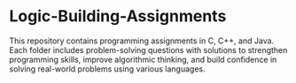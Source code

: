 # Logic-Building-Assignments
This repository contains programming assignments in C, C++, and Java. Each folder includes problem-solving questions with solutions to strengthen programming skills, improve algorithmic thinking, and build confidence in solving real-world problems using various languages.
